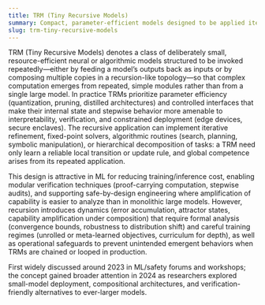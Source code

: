 ```yaml
---
title: TRM (Tiny Recursive Models)
summary: Compact, parameter-efficient models designed to be applied iteratively or composed recursively to perform complex reasoning or algorithmic tasks while enabling tractable analysis and deployment in constrained environments.
slug: trm-tiny-recursive-models
---
```


TRM (Tiny Recursive Models) denotes a class of deliberately small, resource-efficient neural or algorithmic models structured to be invoked repeatedly—either by feeding a model’s outputs back as inputs or by composing multiple copies in a recursion-like topology—so that complex computation emerges from repeated, simple modules rather than from a single large model. In practice TRMs prioritize parameter efficiency (quantization, pruning, distilled architectures) and controlled interfaces that make their internal state and stepwise behavior more amenable to interpretability, verification, and constrained deployment (edge devices, secure enclaves). The recursive application can implement iterative refinement, fixed-point solvers, algorithmic routines (search, planning, symbolic manipulation), or hierarchical decomposition of tasks: a TRM need only learn a reliable local transition or update rule, and global competence arises from its repeated application.

This design is attractive in ML for reducing training/inference cost, enabling modular verification techniques (proof-carrying computation, stepwise audits), and supporting safe-by-design engineering where amplification of capability is easier to analyze than in monolithic large models. However, recursion introduces dynamics (error accumulation, attractor states, capability amplification under composition) that require formal analysis (convergence bounds, robustness to distribution shift) and careful training regimes (unrolled or meta-learned objectives, curriculum for depth), as well as operational safeguards to prevent unintended emergent behaviors when TRMs are chained or looped in production.

First widely discussed around 2023 in ML/safety forums and workshops; the concept gained broader attention in 2024 as researchers explored small-model deployment, compositional architectures, and verification-friendly alternatives to ever-larger models.
